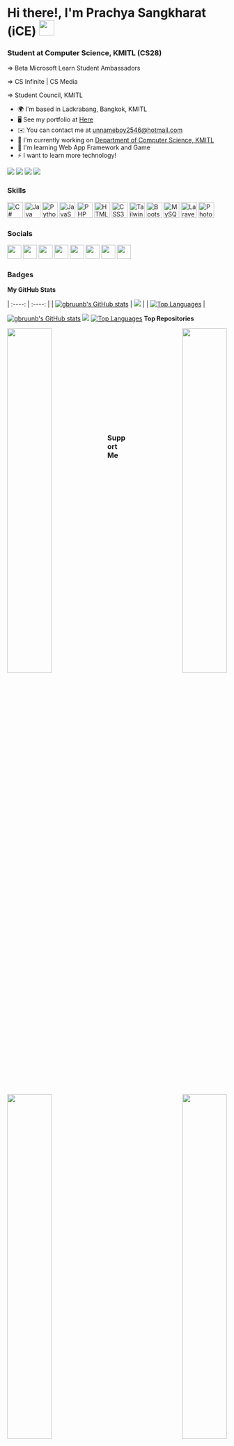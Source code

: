 <h1>Hi there!, I'm Prachya Sangkharat (iCE) <img src="https://media.giphy.com/media/hvRJCLFzcasrR4ia7z/giphy.gif" width="35"></h1> 

<h3>Student at Computer Science, KMITL (CS28)</h3> 


<p>=> Beta Microsoft Learn Student Ambassadors</p> 
<p>=> CS Infinite | CS Media</p> 
<p>=> Student Council, KMITL</p>  

* 🌍  I'm based in Ladkrabang, Bangkok, KMITL 
* 🖥️  See my portfolio at [Here](http://gbruunb.com) 
* ✉️  You can contact me at [unnameboy2546@hotmail.com](mailto:unnameboy2546@hotmail.com) 
* 🚀  I'm currently working on [Department of Computer Science, KMITL](http://www.comsci.science.kmitl.ac.th/) 
* 🧠  I'm learning Web App Framework and Game 
* ⚡  I want to learn more technology!

<a href="https://www.github.com/gbruunb" target="_blank" rel="noreferrer"><img src="https://img.shields.io/github/followers/gbruunb?logo=github&style=for-the-badge&color=0891b2&labelColor=1c1917" /></a>
[<img src="https://img.shields.io/badge/facebook-%231877F2.svg?&style=for-the-badge&logo=facebook&logoColor=white">](https://www.facebook.com/ice.unnameboy.gbru)
[<img src="https://img.shields.io/badge/instagram-%23E4405F.svg?&style=for-the-badge&logo=instagram&logoColor=white">](https://www.instagram.com/ice_gbru/)
[<img src="https://img.shields.io/badge/Portfolio-%23000000.svg?&style=for-the-badge&logo=microsoft&logoColor=white">](https://gbruunb.com/)

### Skills  
<p align="left"> 
 <a href="https://docs.microsoft.com/en-us/dotnet/csharp/" target="_blank" rel="noreferrer"><img src="https://raw.githubusercontent.com/danielcranney/readme-generator/main/public/icons/skills/csharp-colored.svg" width="36" height="36" alt="C#" /></a> 
 <a href="https://www.oracle.com/java/" target="_blank" rel="noreferrer"><img src="https://raw.githubusercontent.com/danielcranney/readme-generator/main/public/icons/skills/java-colored.svg" width="36" height="36" alt="Java" /></a> 
 <a href="https://www.python.org/" target="_blank" rel="noreferrer"><img src="https://raw.githubusercontent.com/danielcranney/readme-generator/main/public/icons/skills/python-colored.svg" width="36" height="36" alt="Python" /></a> 
 <a href="https://developer.mozilla.org/en-US/docs/Web/JavaScript" target="_blank" rel="noreferrer"><img src="https://raw.githubusercontent.com/danielcranney/readme-generator/main/public/icons/skills/javascript-colored.svg" width="36" height="36" alt="JavaScript" /></a> 
 <a href="https://www.php.net/" target="_blank" rel="noreferrer"><img src="https://raw.githubusercontent.com/danielcranney/readme-generator/main/public/icons/skills/php-colored.svg" width="36" height="36" alt="PHP" /></a> 
 <a href="https://developer.mozilla.org/en-US/docs/Glossary/HTML5" target="_blank" rel="noreferrer"><img src="https://raw.githubusercontent.com/danielcranney/readme-generator/main/public/icons/skills/html5-colored.svg" width="36" height="36" alt="HTML5" /></a> 
 <a href="https://www.w3.org/TR/CSS/#css" target="_blank" rel="noreferrer"><img src="https://raw.githubusercontent.com/danielcranney/readme-generator/main/public/icons/skills/css3-colored.svg" width="36" height="36" alt="CSS3" /></a> 
 <a href="https://tailwindcss.com/" target="_blank" rel="noreferrer"><img src="https://raw.githubusercontent.com/danielcranney/readme-generator/main/public/icons/skills/tailwindcss-colored.svg" width="36" height="36" alt="TailwindCSS" /></a> 
 <a href="https://getbootstrap.com/" target="_blank" rel="noreferrer"><img src="https://raw.githubusercontent.com/danielcranney/readme-generator/main/public/icons/skills/bootstrap-colored.svg" width="36" height="36" alt="Bootstrap" /></a> 
 <a href="https://www.mysql.com/" target="_blank" rel="noreferrer"><img src="https://raw.githubusercontent.com/danielcranney/readme-generator/main/public/icons/skills/mysql-colored.svg" width="36" height="36" alt="MySQL" /></a> 
 <a href="https://laravel.com/" target="_blank" rel="noreferrer"><img src="https://raw.githubusercontent.com/danielcranney/readme-generator/main/public/icons/skills/laravel-colored.svg" width="36" height="36" alt="Laravel" /></a> 
 <a href="https://www.adobe.com/uk/products/photoshop.html" target="_blank" rel="noreferrer"><img src="https://raw.githubusercontent.com/danielcranney/readme-generator/main/public/icons/skills/photoshop-colored.svg" width="36" height="36" alt="Photoshop" /></a> 
</p> 

 ### Socials  
<p align="left"> 
 <a href="https://discord.com/users/GBru#0521" target="_blank" rel="noreferrer"><img src="https://raw.githubusercontent.com/danielcranney/readme-generator/main/public/icons/socials/discord.svg" width="32" height="32" /></a> 
 <a href="https://www.facebook.com/ice.unnameboy.gbru" target="_blank" rel="noreferrer"><img src="https://raw.githubusercontent.com/danielcranney/readme-generator/main/public/icons/socials/facebook.svg" width="32" height="32" /></a> 
 <a href="https://www.github.com/gbruunb" target="_blank" rel="noreferrer"><img src="https://raw.githubusercontent.com/danielcranney/readme-generator/main/public/icons/socials/github.svg" width="32" height="32" /></a> 
 <a href="http://www.instagram.com/ice_gbru" target="_blank" rel="noreferrer"><img src="https://raw.githubusercontent.com/danielcranney/readme-generator/main/public/icons/socials/instagram.svg" width="32" height="32" /></a> 
 <a href="https://www.linkedin.com/in/prachya-sangkharat-5419201a7/" target="_blank" rel="noreferrer"><img src="https://raw.githubusercontent.com/danielcranney/readme-generator/main/public/icons/socials/linkedin.svg" width="32" height="32" /></a> 
 <a href="http://www.medium.com/อาจจะมีในอนาคต" target="_blank" rel="noreferrer"><img src="https://raw.githubusercontent.com/danielcranney/readme-generator/main/public/icons/socials/medium.svg" width="32" height="32" /></a> 
 <a href="https://www.stackoverflow.com/users/17814079/steve-st-james" target="_blank" rel="noreferrer"><img src="https://raw.githubusercontent.com/danielcranney/readme-generator/main/public/icons/socials/stackoverflow.svg" width="32" height="32" /></a> 
 <a href="https://www.youtube.com/c/@unnamedboy_" target="_blank" rel="noreferrer"><img src="https://raw.githubusercontent.com/danielcranney/readme-generator/main/public/icons/socials/youtube.svg" width="32" height="32" /></a>
</p>

### Badges

<b>My GitHub Stats</b>

| :----: | :----: |
| <a href="http://www.github.com/gbruunb"><img src="https://github-readme-stats.vercel.app/api?username=gbruunb&show_icons=true&hide=&count_private=true&&show_icons=true&theme=radical" alt="gbruunb's GitHub stats" /></a> | <a href="http://www.github.com/gbruunb"><img src="https://github-readme-streak-stats.herokuapp.com/?user=gbruunb&stroke=ffffff&background=1c1917&ring=0891b2&fire=0891b2&currStreakNum=ffffff&currStreakLabel=0891b2&sideNums=ffffff&sideLabels=ffffff&dates=ffffff&hide_border=true" /></a>
 | 
| <a href="https://github.com/gbruunb" align="left"><img src="https://github-readme-stats.vercel.app/api/top-langs/?username=gbruunb&langs_count=10&title_color=0891b2&text_color=ffffff&icon_color=0891b2&bg_color=1c1917&hide_border=true&locale=en&custom_title=Top%20%Languages" alt="Top Languages" /></a>
 | 

<a href="http://www.github.com/gbruunb"><img src="https://github-readme-stats.vercel.app/api?username=gbruunb&show_icons=true&hide=&count_private=true&&show_icons=true&theme=radical" alt="gbruunb's GitHub stats" /></a>
<a href="http://www.github.com/gbruunb"><img src="https://github-readme-streak-stats.herokuapp.com/?user=gbruunb&stroke=ffffff&background=1c1917&ring=0891b2&fire=0891b2&currStreakNum=ffffff&currStreakLabel=0891b2&sideNums=ffffff&sideLabels=ffffff&dates=ffffff&hide_border=true" /></a>
<a href="https://github.com/gbruunb" align="left"><img src="https://github-readme-stats.vercel.app/api/top-langs/?username=gbruunb&langs_count=10&title_color=0891b2&text_color=ffffff&icon_color=0891b2&bg_color=1c1917&hide_border=true&locale=en&custom_title=Top%20%Languages" alt="Top Languages" /></a>
<b>Top Repositories</b>

<div width="100%" align="center"><a href="https://github.com/gbruunb/prachya-portfolio" align="left"><img align="left" width="45%" src="https://github-readme-stats.vercel.app/api/pin/?username=gbruunb&repo=prachya-portfolio&title_color=0891b2&text_color=ffffff&icon_color=0891b2&bg_color=1c1917&hide_border=true&locale=en" /></a><a href="https://github.com/gbruunb/BMI-JS" align="right"><img align="right" width="45%" src="https://github-readme-stats.vercel.app/api/pin/?username=gbruunb&repo=BMI-JS&title_color=0891b2&text_color=ffffff&icon_color=0891b2&bg_color=1c1917&hide_border=true&locale=en" /></a></div><br /><br /><br /><br /><br /><br /><br />

<br /><br /><br /><br /><br />

<div width="100%" align="center"><a href="https://github.com/gbruunb/CobotSMTE" align="left"><img align="left" width="45%" src="https://github-readme-stats.vercel.app/api/pin/?username=gbruunb&repo=CobotSMTE&title_color=0891b2&text_color=ffffff&icon_color=0891b2&bg_color=1c1917&hide_border=true&locale=en" /></a><a href="https://github.com/gbruunb/SATechnicalOnboarding" align="right"><img align="right" width="45%" src="https://github-readme-stats.vercel.app/api/pin/?username=gbruunb&repo=SATechnicalOnboarding&title_color=0891b2&text_color=ffffff&icon_color=0891b2&bg_color=1c1917&hide_border=true&locale=en" /></a></div>

### Support Me

<a href="https://www.buymeacoffee.com/test"><img src="https://cdn.buymeacoffee.com/buttons/v2/default-yellow.png" width="200" /></a>
